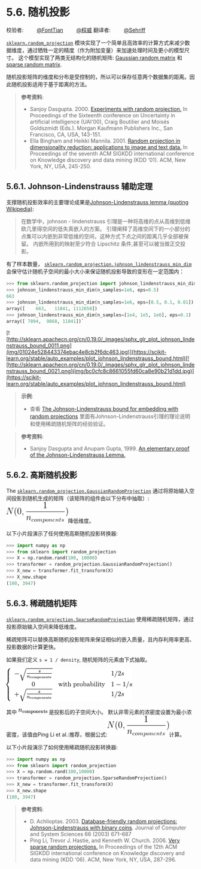 # 5.6. 随机投影

校验者:
        [@FontTian](https://github.com/FontTian)
        [@程威](https://github.com/apachecn/scikit-learn-doc-zh)
翻译者:
        [@Sehriff](https://github.com/apachecn/scikit-learn-doc-zh)

[`sklearn.random_projection`](classes.html#module-sklearn.random_projection "sklearn.random_projection") 模块实现了一个简单且高效率的计算方式来减少数据维度，通过牺牲一定的精度（作为附加变量）来加速处理时间及更小的模型尺寸。 这个模型实现了两类无结构化的随机矩阵: [Gaussian random matrix](#gaussian-random-matrix) 和 [sparse random matrix](#sparse-random-matrix).

随机投影矩阵的维度和分布是受控制的，所以可以保存任意两个数据集的距离。因此随机投影适用于基于距离的方法。

> **参考资料**:
>*   Sanjoy Dasgupta. 2000. [Experiments with random projection.](http://cseweb.ucsd.edu/~dasgupta/papers/randomf.pdf) In Proceedings of the Sixteenth conference on Uncertainty in artificial intelligence (UAI‘00), Craig Boutilier and Moisés Goldszmidt (Eds.). Morgan Kaufmann Publishers Inc., San Francisco, CA, USA, 143-151.
>*   Ella Bingham and Heikki Mannila. 2001. [Random projection in dimensionality reduction: applications to image and text data.](http://citeseerx.ist.psu.edu/viewdoc/download?doi=10.1.1.24.5135&rep=rep1&type=pdf) In Proceedings of the seventh ACM SIGKDD international conference on Knowledge discovery and data mining (KDD ‘01). ACM, New York, NY, USA, 245-250.

## 5.6.1. Johnson-Lindenstrauss 辅助定理

支撑随机投影效率的主要理论成果是[Johnson-Lindenstrauss lemma (quoting Wikipedia)](https://en.wikipedia.org/wiki/Johnson%E2%80%93Lindenstrauss_lemma):

> 在数学中，johnson - lindenstrauss 引理是一种将高维的点从高维到低维欧几里得空间的低失真嵌入的方案。 引理阐释了高维空间下的一小部分的点集可以内嵌到非常低维的空间，这种方式下点之间的距离几乎全部被保留。 内嵌所用到的映射至少符合 Lipschitz 条件,甚至可以被当做正交投影。

有了样本数量， [`sklearn.random_projection.johnson_lindenstrauss_min_dim`](https://scikit-learn.org/stable/modules/generated/sklearn.random_projection.johnson_lindenstrauss_min_dim.html#sklearn.random_projection.johnson_lindenstrauss_min_dim "sklearn.random_projection.johnson_lindenstrauss_min_dim") 会保守估计随机子空间的最小大小来保证随机投影导致的变形在一定范围内：

```py
>>> from sklearn.random_projection import johnson_lindenstrauss_min_dim
>>> johnson_lindenstrauss_min_dim(n_samples=1e6, eps=0.5)
663
>>> johnson_lindenstrauss_min_dim(n_samples=1e6, eps=[0.5, 0.1, 0.01])
array([    663,   11841, 1112658])
>>> johnson_lindenstrauss_min_dim(n_samples=[1e4, 1e5, 1e6], eps=0.1)
array([ 7894,  9868, 11841])`

```

[![http://sklearn.apachecn.org/cn/0.19.0/_images/sphx_glr_plot_johnson_lindenstrauss_bound_0011.png](img/01024e528443374ebac4e8cb2f6dc463.jpg)](https://scikit-learn.org/stable/auto_examples/plot_johnson_lindenstrauss_bound.html)[![http://sklearn.apachecn.org/cn/0.19.0/_images/sphx_glr_plot_johnson_lindenstrauss_bound_0021.png](img/bc0cfc8c8661055fd60ca8e90b21d1dd.jpg)](https://scikit-learn.org/stable/auto_examples/plot_johnson_lindenstrauss_bound.html)

> **示例**:
>*   查看 [The Johnson-Lindenstrauss bound for embedding with random projections](https://scikit-learn.org/stable/auto_examples/plot_johnson_lindenstrauss_bound.html#sphx-glr-auto-examples-plot-johnson-lindenstrauss-bound-py) 里面有Johnson-Lindenstrauss引理的理论说明和使用稀疏随机矩阵的经验验证。

> **参考资料**:
>*   Sanjoy Dasgupta and Anupam Gupta, 1999. [An elementary proof of the Johnson-Lindenstrauss Lemma.](http://citeseerx.ist.psu.edu/viewdoc/download?doi=10.1.1.39.3334&rep=rep1&type=pdf)

## 5.6.2. 高斯随机投影

The [`sklearn.random_projection.GaussianRandomProjection`](https://scikit-learn.org/stable/modules/generated/sklearn.random_projection.GaussianRandomProjection.html#sklearn.random_projection.GaussianRandomProjection "sklearn.random_projection.GaussianRandomProjection") 通过将原始输入空间投影到随机生成的矩阵（该矩阵的组件由以下分布中抽取）:![N(0, \frac{1}{n_{components}})](img/projection001.png)降低维度。

以下小片段演示了任何使用高斯随机投影转换器:

```py
>>> import numpy as np
>>> from sklearn import random_projection
>>> X = np.random.rand(100, 10000)
>>> transformer = random_projection.GaussianRandomProjection()
>>> X_new = transformer.fit_transform(X)
>>> X_new.shape
(100, 3947)

```

## 5.6.3. 稀疏随机矩阵

[`sklearn.random_projection.SparseRandomProjection`](https://scikit-learn.org/stable/modules/generated/sklearn.random_projection.SparseRandomProjection.html#sklearn.random_projection.SparseRandomProjection "sklearn.random_projection.SparseRandomProjection") 使用稀疏随机矩阵，通过投影原始输入空间来降低维度。

稀疏矩阵可以替换高斯随机投影矩阵来保证相似的嵌入质量，且内存利用率更高、投影数据的计算更快。

如果我们定义 `s = 1 / density`, 随机矩阵的元素由下式抽取。


![\left\{\begin{array}{c c l}-\sqrt{\frac{s}{n_{\text{components}}}} & & 1 / 2s\\0 &\text{with probability}  & 1 - 1 / s \\+\sqrt{\frac{s}{n_{\text{components}}}} & & 1 / 2s\\\end{array}\right.](img/3e233cefc937a43bb4481dd23d728b54.jpg)


其中 ![n_{\text{components}}](img/2f6a285b749960084841d17c3c97f2d7.jpg) 是投影后的子空间大小。 默认非零元素的浓密度设置为最小浓密度，该值由Ping Li et al.:推荐，根据公式:![1 / \sqrt{n_{\text{features}}}](img/projection002.png)计算。

以下小片段演示了如何使用稀疏随机投影转换器:

```py
>>> import numpy as np
>>> from sklearn import random_projection
>>> X = np.random.rand(100,10000)
>>> transformer = random_projection.SparseRandomProjection()
>>> X_new = transformer.fit_transform(X)
>>> X_new.shape
(100, 3947)
```

> **参考资料**:
>*   D. Achlioptas. 2003. [Database-friendly random projections: Johnson-Lindenstrauss with binary coins](www.cs.ucsc.edu/~optas/papers/jl.pdf). Journal of Computer and System Sciences 66 (2003) 671–687
>*   Ping Li, Trevor J. Hastie, and Kenneth W. Church. 2006. [Very sparse random projections.](http://citeseerx.ist.psu.edu/viewdoc/download?doi=10.1.1.62.585&rep=rep1&type=pdf) In Proceedings of the 12th ACM SIGKDD international conference on Knowledge discovery and data mining (KDD ‘06). ACM, New York, NY, USA, 287-296.
